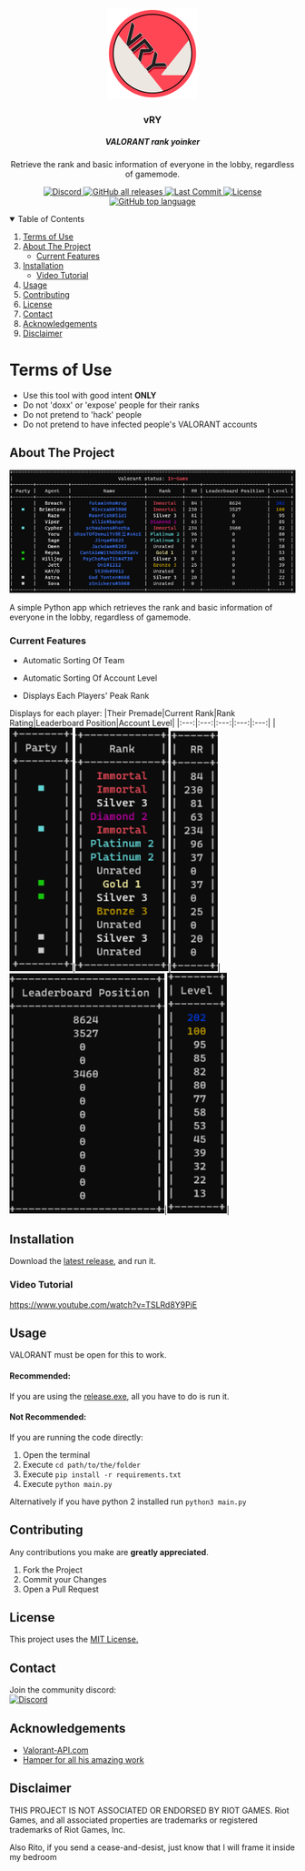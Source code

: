 <!-- PROJECT LOGO -->
<p align="center">
<a href="https://github.com/isaacKenyon/valorant-live-match-rank-grabber/">
    <img src="assets/Logo.png" alt="Logo" width="160" height="160">
  </a>
</p>
<h3 align="center">vRY</h3>
<h5 align="center">VALORANT rank yoinker</h5>

  <p align="center">
    Retrieve the rank and basic information of everyone in the lobby, regardless of gamemode.
    <br />

    
    
<!-- PROJECT BADGES -->    
<p align="center">
     <a href="https://discord.gg/HeTKed64Ka">
         <img alt="Discord" src="https://img.shields.io/discord/872101595037446144?color=7289da&logo=discord&logoColor=7289da&style=for-the-badge">
     </a>
     <a href="https://github.com/isaacKenyon/VALORANT-rank-yoinker/releases/latest">
        <img alt="GitHub all releases" src="https://img.shields.io/github/downloads/isaacKenyon/VALORANT-rank-yoinker/total?style=for-the-badge">
     </a>
     <a href="https://github.com/isaacKenyon/VALORANT-rank-yoinker/commits/main">
         <img alt="Last Commit" src="https://img.shields.io/github/last-commit/isaacKenyon/valorant-rank-yoinker?logo=github&style=for-the-badge">
     </a>
     <a href="https://github.com/isaacKenyon/valorant-live-match-rank-grabber/blob/main/LICENSE">
        <img alt="License" src="https://img.shields.io/github/license/isaacKenyon/valorant-rank-yoinker?style=for-the-badge">
     </a>
     <a href="https://www.python.org/">
         <img alt="GitHub top language" src="https://img.shields.io/github/languages/top/isaacKenyon/Valorant-rank-yoinker?logo=python&logoColor=yellow&style=for-the-badge">
     </a>
        
     
     
<!-- TABLE OF CONTENTS -->
<details open="open">
  <summary>Table of Contents</summary>
  <ol>
      <li>
          <a href="Terms-of-Use">Terms of Use</a>
      </li>
    <li>
      <a href="#about-the-project">About The Project</a>
         <ul>
            <li>
               <a href="#current-features">Current Features</a>
            </li>
        </ul>
    </li>
    <li>
     <a href="#installation">Installation</a>
        <ul>
            <li>
                <a href="#video-tutorial">Video Tutorial</a>
            </li>
        </ul>
    </li>
    <li><a href="#usage">Usage</a></li>
    <li><a href="#contributing">Contributing</a></li>
    <li><a href="#license">License</a></li>
    <li><a href="#contact">Contact</a></li>
    <li><a href="#acknowledgements">Acknowledgements</a></li>
    <li><a href="#disclaimer">Disclaimer</a></li>
  </ol>
</details> 
 

    
<!-- NOTE -->
 # Terms of Use
 * Use this tool with good intent **ONLY**
 * Do not 'doxx' or 'expose' people for their ranks
 * Do not pretend to 'hack' people
 * Do not pretend to have infected people's VALORANT accounts
 
    
    
<!-- ABOUT THE PROJECT -->
## About The Project

![Screenshot](assets/Example.png)

A simple Python app which retrieves the rank and basic information of everyone in the lobby, regardless of gamemode.

### Current Features
* Automatic Sorting Of Team
 
* Automatic Sorting Of Account Level
   
* Displays Each Players' Peak Rank

 Displays for each player:
|Their Premade|Current Rank|Rank Rating|Leaderboard Position|Account Level|
|:---:|:---:|:---:|:---:|:---:|
|![Parties](assets/Party.png)|![Rank](assets/Rank.png)|![Rating](assets/Rating.png)|![Leaderboard](assets/Leaderboard.png)|![Level](assets/Level.png)|


    
<!-- Installation -->
## Installation
    
Download the [latest release](https://github.com/isaacKenyon/valorant-live-match-rank-grabber/releases/latest), and run it.  

### Video Tutorial
https://www.youtube.com/watch?v=TSLRd8Y9PiE
    

<!-- USAGE EXAMPLES -->
## Usage
    
VALORANT must be open for this to work.

#### Recommended:   
If you are using the [release.exe](https://github.com/isaacKenyon/valorant-live-match-rank-grabber/releases/latest), all you have to do is run it.

#### Not Recommended:    
If you are running the code directly:
1. Open the terminal
2. Execute `cd path/to/the/folder` 
3. Execute `pip install -r requirements.txt`
4. Execute `python main.py`

 Alternatively if you have python 2 installed run `python3 main.py`


 
<!-- CONTRIBUTING -->
## Contributing
Any contributions you make are **greatly appreciated**.

1. Fork the Project
2. Commit your Changes 
3. Open a Pull Request


 
<!-- LICENSE -->
## License
This project uses the [MIT License.](https://github.com/isaacKenyon/valorant-live-match-rank-grabber/blob/main/LICENSE)

 
 
<!-- CONTACT -->
## Contact 
Join the community discord:         
<a href="https://discord.gg/HeTKed64Ka">
         <img alt="Discord" src="https://img.shields.io/discord/872101595037446144?color=7289da&logo=discord&logoColor=7289da&style=for-the-badge">
</a>
 
 
<!-- ACKNOWLEDGEMENTS -->
## Acknowledgements
- [Valorant-API.com](https://valorant-api.com/)
- [Hamper for all his amazing work](https://github.com/OwOHamper)

 
 
<!-- DISCLAIMER -->
## Disclaimer
THIS PROJECT IS NOT ASSOCIATED OR ENDORSED BY RIOT GAMES. Riot Games, and all associated properties are trademarks or registered trademarks of Riot Games, Inc.
    
Also Rito, if you send a cease-and-desist, just know that I will frame it inside my bedroom
    
